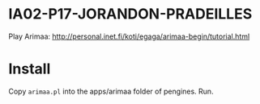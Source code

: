 # IA02-P17-JORANDON-PRADEILLES

Play Arimaa: http://personal.inet.fi/koti/egaga/arimaa-begin/tutorial.html

# Install

Copy `arimaa.pl` into the apps/arimaa folder of pengines.
Run.
